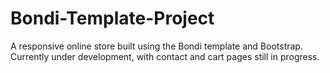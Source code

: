 # Bondi-Template-Project
A responsive online store built using the Bondi template and Bootstrap. Currently under development, with contact and cart pages still in progress.
